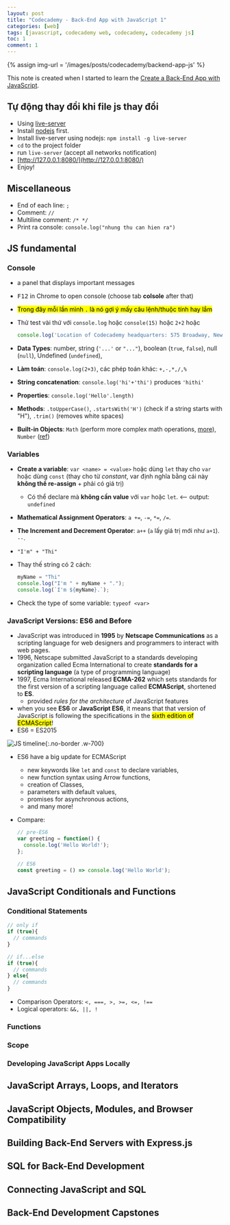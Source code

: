 ```yaml
---
layout: post
title: "Codecademy - Back-End App with JavaScript 1"
categories: [web]
tags: [javascript, codecademy web, codecademy, codecademy js]
toc: 1
comment: 1
---
```


{% assign img-url = '/images/posts/codecademy/backend-app-js' %}

This note is created when I started to learn the [Create a Back-End App with JavaScript](https://www.codecademy.com/learn/paths/create-a-back-end-app-with-javascript).

## Tự động thay đổi khi file js thay đổi

- Using [live-server](https://github.com/tapio/live-server)
- Install [nodejs](https://nodejs.org/en/download/) first.
- Install live-server using nodejs: `npm install -g live-server`
- `cd` to the project folder
- run `live-server` (accept all networks notification)
- [http://127.0.0.1:8080/](http://127.0.0.1:8080/)
- Enjoy!

## Miscellaneous

- End of each line: `;`
- Comment: `//`
- Multiline comment: `/* */`
- Print ra console: `console.log("nhung thu can hien ra")`

## JS fundamental

### Console

- a panel that displays important messages
- <kbd>F12</kbd> in Chrome to open console (choose tab **colsole** after that)
- <mark>Trong đây mỗi lần mình `.` là nó gợi ý mấy câu lệnh/thuộc tính hay lắm</mark>
- Thử test vài thứ với `console.log` hoặc `console(15)` hoặc `2+2` hoặc

  ~~~ js
  console.log('Location of Codecademy headquarters: 575 Broadway, New York City');
  ~~~

- **Data Types**: number, string (`'...'` or `"..."`), boolean (`true`, `false`), null (`null`), Undefined (`undefined`), 
- **Làm toán**: `console.log(2+3)`, các phép toán khác: `+,-,*,/,%`
- **String concatenation**: `console.log('hi'+'thi')` produces `'hithi'`
- **Properties**: `console.log('Hello'.length)`
- **Methods**: `.toUpperCase()`, `.startsWith('H')` (check if a string starts with "H"), `.trim()` (removes white spaces)
- **Built-in Objects**: `Math` (perform more complex math operations, [more](https://developer.mozilla.org/en-US/docs/Web/JavaScript/Reference/Global_Objects/Math)), `Number` ([ref](https://developer.mozilla.org/en-US/docs/Web/JavaScript/Reference/Global_Objects/Number))

### Variables

- **Create a variable**: `var <name> = <value>` hoặc dùng `let` thay cho `var` hoặc dùng `const` (thay cho từ *constant*, var định nghĩa bằng cái này **không thể re-assign** + phải có giá trị)
  - Có thể declare mà **không cần value** với `var` hoặc `let`. <-- output: `undefined`
- **Mathematical Assignment Operators**: `a +=`, `-=`, `*=`, `/=`.
- **The Increment and Decrement Operator**: `a++` (`a` lấy giá trị mới như `a+1`). `--`.
- `"I'm" + "Thi"`
- Thay thế string có 2 cách:

  ~~~ js
  myName = "Thi"
  console.log("I'm " + myName + ".");
  console.log(`I'm ${myName}.`);
  ~~~

- Check the type of some variable: `typeof <var>`

### JavaScript Versions: ES6 and Before

- JavaScript was introduced in **1995** by **Netscape Communications** as a scripting language for web designers and programmers to interact with web pages. 
- 1996, Netscape submitted JavaScript to a standards developing organization called Ecma International to create **standards for a scripting language** (a type of programming language)
- 1997, Ecma International released **ECMA-262** which sets standards for the first version of a scripting language called **ECMAScript**, shortened to **ES**.
  - provided *rules for the architecture* of JavaScript features
-  when you see **ES6** or **JavaScript ES6**, it means that that version of JavaScript is following the specifications in the <mark>sixth edition of ECMAScript</mark>!
-  ES6 = ES2015

![JS timeline]({{img-url}}/javascript_timeline.svg){:.no-border .w-700}

- ES6 have a big update for ECMAScript
  - new keywords like `let` and `const` to declare variables,
  - new function syntax using Arrow functions,
  - creation of Classes,
  - parameters with default values,
  - promises for asynchronous actions,
  - and many more!

- Compare:

  ~~~ js
  // pre-ES6
  var greeting = function() {
    console.log('Hello World!');  
  };
  
  // ES6
  const greeting = () => console.log('Hello World'); 
  ~~~

## JavaScript Conditionals and Functions

### Conditional Statements

~~~ js
// only if
if (true){
  // commands
}

// if...else
if (true){
  // commands
} else{
  // commands
}
~~~

- Comparison Operators: `<, ===, >, >=, <=, !==` 
- Logical operators: `&&, ||, !`

### Functions

### Scope

### Developing JavaScript Apps Locally

## JavaScript Arrays, Loops, and Iterators


## JavaScript Objects, Modules, and Browser Compatibility

## Building Back-End Servers with Express.js

## SQL for Back-End Development


## Connecting JavaScript and SQL


## Back-End Development Capstones

